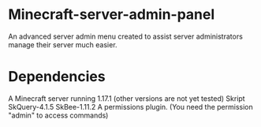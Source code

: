 # Minecraft-server-admin-panel
An advanced server admin menu created to assist server administrators manage their server much easier.

# Dependencies
A Minecraft server running 1.17.1 (other versions are not yet tested)
Skript
SkQuery-4.1.5
SkBee-1.11.2
A permissions plugin. (You need the permission "admin" to access commands)
